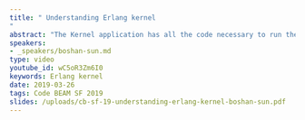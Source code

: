 ```yaml
---
title: " Understanding Erlang kernel
"
abstract: "The Kernel application has all the code necessary to run the Erlang runtime system. Every application needs to include kernel application to be able to run. When starting an Erlang shell there are 39 processes running inside BEAM. What are those 39 processes and how do them work together to make BEAM tick? What exactly does Erlang kernel do and why does every application need it? What happened inside BEAM when you print a simple hello world to the screen? In this talk we will take a deep dive into Erlang's kernel and find out how beautiful Erlang's internal works."
speakers:
- _speakers/boshan-sun.md
type: video
youtube_id: wC5oR3Zm6I0
keywords: Erlang kernel
date: 2019-03-26
tags: Code BEAM SF 2019
slides: /uploads/cb-sf-19-understanding-erlang-kernel-boshan-sun.pdf
---
```

